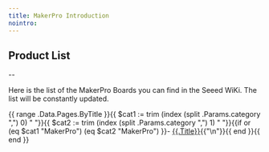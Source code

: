 ```yaml
---
title: MakerPro Introduction
nointro:
---
```


## Product  List
--

Here is the list of the MakerPro Boards you can find in the Seeed WiKi. The list will be constantly updated.

{{ range .Data.Pages.ByTitle }}{{ $cat1 := trim (index (split .Params.category ",") 0) " "}}{{ $cat2 := trim (index (split .Params.category ",") 1) " "}}{{if or (eq $cat1 "MakerPro") (eq $cat2 "MakerPro") }}- [{{.Title}}](/{{.File.BaseFileName}}/){{"\n"}}{{ end }}{{ end }}
